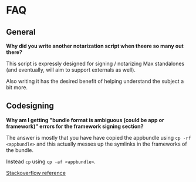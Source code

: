 # FAQ

## General

**Why did you write another notarization script when theere so many out there?**

This script is expressly designed for signing / notarizing Max standalones (and eventually, will aim to support externals as well).

Also writing it has the desired benefit of helping understand the subject a bit more.

## Codesigning

**Why am I getting "bundle format is ambiguous (could be app or framework)" errors for the framework signing section?**

The answer is mostly that you have have copied the appbundle using `cp -rf <appbundle>` and this actually messes up the symlinks in the frameworks of the bundle.

Instead `cp` using `cp -af <appbundle>`.

[Stackoverflow reference](https://stackoverflow.com/questions/25969946/osx-10-9-5-code-signing-v2-signing-a-framework-with-bundle-format-is-ambiguou)
